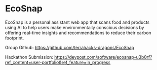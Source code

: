 # EcoSnap
EcoSnap is a personal assistant web app that scans food and products using AI to help users make environmentally conscious decisions by offering real-time insights and recommendations to reduce their carbon footprint.

Group Github: https://github.com/terrahacks-dragons/EcoSnap

Hackathon Submission: https://devpost.com/software/ecosnap-u3b0rf?ref_content=user-portfolio&ref_feature=in_progress
